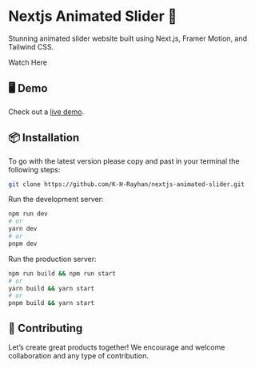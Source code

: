 # Nextjs Animated Slider 🚀

Stunning animated slider website built using Next.js, Framer Motion, and Tailwind CSS.

<a src="https://www.facebook.com/61555948055256/videos/1647065925830538" width="100%" >Watch Here</a>

## 🖥 Demo

Check out a [live demo](https://sv-world.netlify.app/).

## 📦 Installation

To go with the latest version please copy and past in your terminal the following steps: 

```bash
git clone https://github.com/K-H-Rayhan/nextjs-animated-slider.git
```

Run the development server:

```bash
npm run dev
# or
yarn dev
# or
pnpm dev
```
Run the production server:

```bash
npm run build && npm run start
# or
yarn build && yarn start
# or
pnpm build && yarn start
```

## 🤝 Contributing

Let’s create great products together! We encourage and welcome collaboration and any type of contribution.
